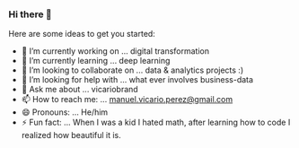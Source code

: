 ### Hi there 👋

Here are some ideas to get you started:

- 🔭 I’m currently working on ... digital transformation
- 🌱 I’m currently learning ... deep learning
- 👯 I’m looking to collaborate on ... data & analytics projects :)
- 🤔 I’m looking for help with ... what ever involves business-data 
- 💬 Ask me about ... vicariobrand
- 📫 How to reach me: ... manuel.vicario.perez@gmail.com
- 😄 Pronouns: ... He/him
- ⚡ Fun fact: ... When I was a kid I hated math, after learning how to code I realized how beautiful it is. 


